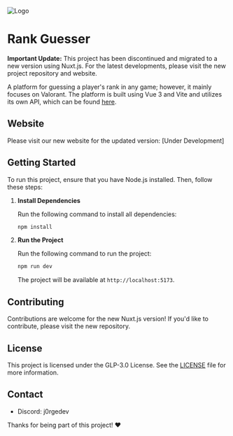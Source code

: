 ![Logo](./public/logo.png)

# Rank Guesser
**Important Update:** This project has been discontinued and migrated to a new version using Nuxt.js. For the latest developments, please visit the new project repository and website.

A platform for guessing a player's rank in any game; however, it mainly focuses on Valorant. The platform is built using Vue 3 and Vite and utilizes its own API, which can be found [here](https://github.com/jorgevfx/api-rank-guesser).

## Website
Please visit our new website for the updated version: [Under Development]

## Getting Started

To run this project, ensure that you have Node.js installed. Then, follow these steps:

1. **Install Dependencies**

   Run the following command to install all dependencies:

   ```bash
   npm install
    ```
2. **Run the Project**

   Run the following command to run the project:

   ```bash
   npm run dev
   ```

   The project will be available at `http://localhost:5173`.

## Contributing
Contributions are welcome for the new Nuxt.js version! If you'd like to contribute, please visit the new repository.

## License
This project is licensed under the GLP-3.0 License. See the [LICENSE](LICENSE) file for more information.

## Contact
- Discord: j0rgedev

Thanks for being part of this project! ❤️

